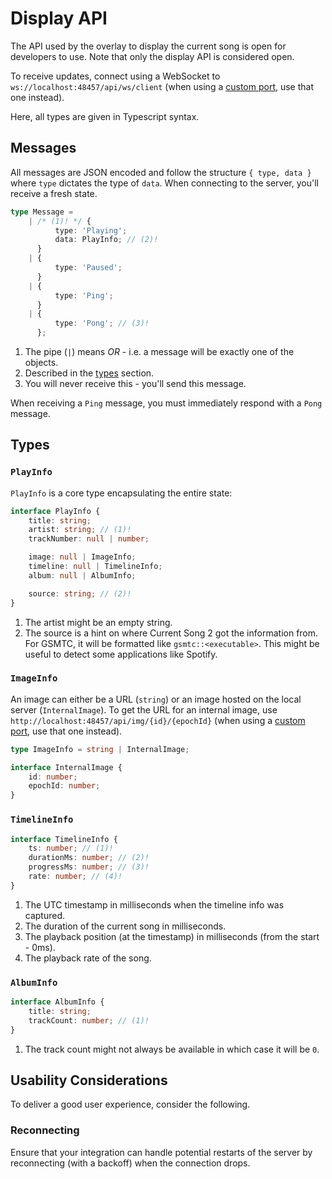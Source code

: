 # Display API

The API used by the overlay to display the current song is open for developers to use.
Note that only the display API is considered open.

To receive updates, connect using a WebSocket to `ws://localhost:48457/api/ws/client` (when using a [custom port](Configuration.md#port), use that one instead).

Here, all types are given in Typescript syntax.

## Messages

All messages are JSON encoded and follow the structure `{ type, data }` where `type` dictates the type of `data`. When connecting to the server, you'll receive a fresh state.

```ts
type Message =
    | /* (1)! */ {
          type: 'Playing';
          data: PlayInfo; // (2)!
      }
    | {
          type: 'Paused';
      }
    | {
          type: 'Ping';
      }
    | {
          type: 'Pong'; // (3)!
      };
```

1. The pipe (`|`) means _OR_ - i.e. a message will be exactly one of the objects.
2. Described in the [types](#types) section.
3. You will never receive this - you'll send this message.

When receiving a `Ping` message, you must immediately respond with a `Pong` message.

## Types

### `PlayInfo`

`PlayInfo` is a core type encapsulating the entire state:

```ts
interface PlayInfo {
    title: string;
    artist: string; // (1)!
    trackNumber: null | number;

    image: null | ImageInfo;
    timeline: null | TimelineInfo;
    album: null | AlbumInfo;

    source: string; // (2)!
}
```

1. The artist might be an empty string.
2. The source is a hint on where Current Song 2 got the information from. For GSMTC, it will be formatted like `gsmtc::<executable>`. This might be useful to detect some applications like Spotify.

### `ImageInfo`

An image can either be a URL (`string`) or an image hosted on the local server (`InternalImage`). To get the URL for an internal image, use `http://localhost:48457/api/img/{id}/{epochId}` (when using a [custom port](Configuration.md#port), use that one instead).

```ts
type ImageInfo = string | InternalImage;

interface InternalImage {
    id: number;
    epochId: number;
}
```

### `TimelineInfo`

```ts
interface TimelineInfo {
    ts: number; // (1)!
    durationMs: number; // (2)!
    progressMs: number; // (3)!
    rate: number; // (4)!
}
```

1. The UTC timestamp in milliseconds when the timeline info was captured.
2. The duration of the current song in milliseconds.
3. The playback position (at the timestamp) in milliseconds (from the start - 0ms).
4. The playback rate of the song.

### `AlbumInfo`

```ts
interface AlbumInfo {
    title: string;
    trackCount: number; // (1)!
}
```

1. The track count might not always be available in which case it will be `0`.

## Usability Considerations

To deliver a good user experience, consider the following.

### Reconnecting

Ensure that your integration can handle potential restarts of the server by reconnecting (with a backoff) when the connection drops.
